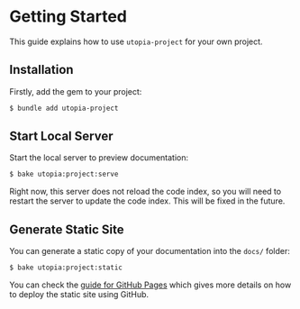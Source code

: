# Getting Started

This guide explains how to use `utopia-project` for your own project.

## Installation

Firstly, add the gem to your project:

~~~ bash
$ bundle add utopia-project
~~~

## Start Local Server

Start the local server to preview documentation:

~~~ bash
$ bake utopia:project:serve
~~~

Right now, this server does not reload the code index, so you will need to restart the server to update the code index. This will be fixed in the future.

## Generate Static Site

You can generate a static copy of your documentation into the `docs/` folder:

~~~ bash
$ bake utopia:project:static
~~~

You can check the [guide for GitHub Pages](../github-pages-integration/index) which gives more details on how to deploy the static site using GitHub.
